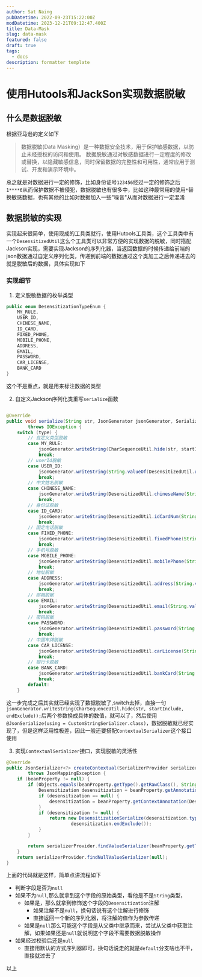 ```yaml
---
author: Sat Naing
pubDatetime: 2022-09-23T15:22:00Z
modDatetime: 2023-12-21T09:12:47.400Z
title: Data-Mask
slug: data-mask
featured: false
draft: true
tags:
  - docs
description: formatter template
---
```


# 使用Hutools和JackSon实现数据脱敏

## 什么是数据脱敏

根据亚马逊的定义如下

> 数据脱敏(Data Masking）是一种数据安全技术，用于保护敏感数据，以防止未经授权的访问和使用。 数据脱敏通过对敏感数据进行一定程度的修改或替换，以隐藏敏感信息，同时保留数据的完整性和可用性，通常应用于测试、开发和演示环境中。

总之就是对数据进行一定的修饰，比如身份证号`123456`经过一定的修饰之后`1****6`从而保护数据不被侵犯，数据脱敏也有很多中，比如这种最常用的使用`*`替换敏感数据，也有其他的比如对数据加入一些"噪音"从而对数据进行一定混淆

## 数据脱敏的实现

实现起来很简单，使用现成的工具类就行，使用Hutools工具类，这个工具类中有一个`DesensitizedUtil`这么个工具类可以非常方便的实现数据的脱敏，同时搭配Jackson实现，需要实现Jackson的序列化器，当返回数据的时候传递给前端的json数据通过自定义序列化类，传递到前端的数据通过这个类加工之后传递进去的就是脱敏后的数据，具体实现如下

### 实现细节

1. 定义脱敏数据的枚举类型

```java
public enum DesensitizationTypeEnum {
    MY_RULE,
    USER_ID,
    CHINESE_NAME,
    ID_CARD,
    FIXED_PHONE,
    MOBILE_PHONE,
    ADDRESS,
    EMAIL,
    PASSWORD,
    CAR_LICENSE,
    BANK_CARD
}
```

这个不是重点，就是用来标注数据的类型

2. 自定义Jackson序列化类重写`serialize`函数

```java

@Override
public void serialize(String str, JsonGenerator jsonGenerator, SerializerProvider serializerProvider)
        throws IOException {
    switch (type) {
        // 自定义类型脱敏
        case MY_RULE:
            jsonGenerator.writeString(CharSequenceUtil.hide(str, startInclude, endExclude));
            break;
        // userId脱敏
        case USER_ID:
            jsonGenerator.writeString(String.valueOf(DesensitizedUtil.userId()));
            break;
        // 中文姓名脱敏
        case CHINESE_NAME:
            jsonGenerator.writeString(DesensitizedUtil.chineseName(String.valueOf(str)));
            break;
        // 身份证脱敏
        case ID_CARD:
            jsonGenerator.writeString(DesensitizedUtil.idCardNum(String.valueOf(str), 1, 2));
            break;
        // 固定电话脱敏
        case FIXED_PHONE:
            jsonGenerator.writeString(DesensitizedUtil.fixedPhone(String.valueOf(str)));
            break;
        // 手机号脱敏
        case MOBILE_PHONE:
            jsonGenerator.writeString(DesensitizedUtil.mobilePhone(String.valueOf(str)));
            break;
        // 地址脱敏
        case ADDRESS:
            jsonGenerator.writeString(DesensitizedUtil.address(String.valueOf(str), 8));
            break;
        // 邮箱脱敏
        case EMAIL:
            jsonGenerator.writeString(DesensitizedUtil.email(String.valueOf(str)));
            break;
        // 密码脱敏
        case PASSWORD:
            jsonGenerator.writeString(DesensitizedUtil.password(String.valueOf(str)));
            break;
        // 中国车牌脱敏
        case CAR_LICENSE:
            jsonGenerator.writeString(DesensitizedUtil.carLicense(String.valueOf(str)));
            break;
        // 银行卡脱敏
        case BANK_CARD:
            jsonGenerator.writeString(DesensitizedUtil.bankCard(String.valueOf(str)));
            break;
        default:
    }


```

这一步完成之后其实就已经实现了数据脱敏了,switch去掉，直接一句` jsonGenerator.writeString(CharSequenceUtil.hide(str, startInclude, endExclude));`后两个参数换成具体的数值，就可以了，然后使用` @JsonSerialize(using = CustomStringSerializer.class)`，数据脱敏就已经实现了，但是这样泛用性极差，因此一般还要搭配`ContextualSerializer`这个接口使用

3. 实现`ContextualSerializer`接口，实现脱敏的灵活性

```java
@Override
public JsonSerializer<?> createContextual(SerializerProvider serializerProvider, BeanProperty beanProperty)
        throws JsonMappingException {
    if (beanProperty != null) {
        if (Objects.equals(beanProperty.getType().getRawClass(), String.class)) {
            Desensitization desensitization = beanProperty.getAnnotation(Desensitization.class);
            if (desensitization == null) {
                desensitization = beanProperty.getContextAnnotation(Desensitization.class);
            }
            if (desensitization != null) {
                return new DesensitizationSerialize(desensitization.type(), desensitization.startInclude(),
                        desensitization.endExclude());
            }
        }

        return serializerProvider.findValueSerializer(beanProperty.getType(), beanProperty);
    }
    return serializerProvider.findNullValueSerializer(null);
}
```

上面的代码就是这样，简单点讲流程如下

- 判断字段是否为`null`
- 如果不为`null`,那么就拿到这个字段的原始类型，看他是不是`String`类型，
  - 如果是，那么就拿到修饰这个字段的`Desensitization`注解
    - 如果注解不是`null`，换句话说有这个注解进行修饰
    - 直接返回一个新的序列化器，将注解的值作为参数传递
  - 如果是`null`那么可能这个字段是从父类中继承而来，尝试从父类中获取注解，如果如果还是`null`就说明这个字段不需要数据脱敏操作
- 如果经过校验后还是`null`
  - 直接用默认的方式序列器即可，换句话说走的就是`default`分支啥也不干，直接就过去了

以上
